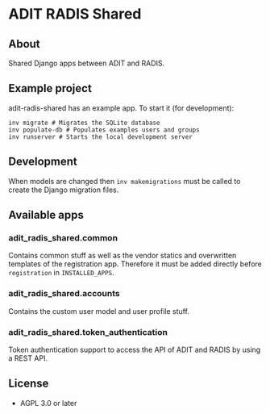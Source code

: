 # ADIT RADIS Shared

## About

Shared Django apps between ADIT and RADIS.

## Example project

adit-radis-shared has an example app. To start it (for development):

```shell
inv migrate # Migrates the SQLite database
inv populate-db # Populates examples users and groups
inv runserver # Starts the local development server
```

## Development

When models are changed then `inv makemigrations` must be called to create the Django migration
files.

## Available apps

### adit_radis_shared.common

Contains common stuff as well as the vendor statics and overwritten templates of the registration app.
Therefore it must be added directly before `registration` in `INSTALLED_APPS`.

### adit_radis_shared.accounts

Contains the custom user model and user profile stuff.

### adit_radis_shared.token_authentication

Token authentication support to access the API of ADIT and RADIS by using a REST API.

## License

- AGPL 3.0 or later
